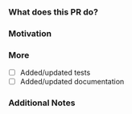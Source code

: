<!--
PLEASE READ THIS MESSAGE.

HOW TO WRITE A GOOD PULL REQUEST?

请先阅读PR指南： https://github.com/swoft-cloud/swoft/issues/829

> Read the contributing guide: https://github.com/swoft-cloud/swoft/issues/829

-->

### What does this PR do?

<!-- A brief description of the change being made with this pull request. -->


### Motivation

<!-- What inspired you to submit this pull request? -->


### More

- [ ] Added/updated tests
- [ ] Added/updated documentation

### Additional Notes

<!-- Anything else we should know when reviewing? -->
